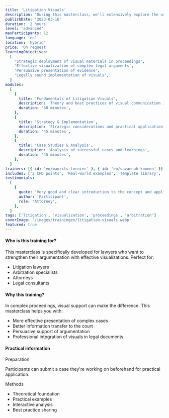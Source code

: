 ```yaml
---
title: 'Litigation Visuals'
description: "During this masterclass, we'll extensively explore the use of visual materials in arbitration or legal proceedings. You'll learn not only the underlying concepts but also which strategic considerations to take into account."
publishDate: '2023-03-16'
duration: '2 hours'
level: 'advanced'
maxParticipants: 12
language: 'en'
location: 'hybrid'
price: 'On request'
learningObjectives:
  [
    'Strategic deployment of visual materials in proceedings',
    'Effective visualization of complex legal arguments',
    'Persuasive presentation of evidence',
    'Legally sound implementation of visuals',
  ]
modules:
  [
    {
      title: 'Fundamentals of Litigation Visuals',
      description: 'Theory and best practices of visual communication in legal proceedings',
      duration: '30 minutes',
    },
    {
      title: 'Strategy & Implementation',
      description: 'Strategic considerations and practical application',
      duration: '45 minutes',
    },
    {
      title: 'Case Studies & Analysis',
      description: 'Analysis of successful cases and learnings',
      duration: '45 minutes',
    },
  ]
trainers: [{ id: 'en/maurits-fornier' }, { id: 'en/savannah-koomen' }]
includes: ['2 CPD points', 'Real-world examples', 'Template library', 'Certificate of completion']
testimonials:
  [
    {
      quote: 'Very good and clear introduction to the concept and application of legal design, with clear and engaging examples.',
      author: 'Participant',
      role: 'Attorney',
    },
  ]
tags: ['litigation', 'visualization', 'proceedings', 'arbitration']
coverImage: '/images/trainingen/litigation-visuals.webp'
featured: true
---
```


#### Who is this training for?

This masterclass is specifically developed for lawyers who want to strengthen their argumentation with effective visualizations. Perfect for:

- Litigation lawyers
- Arbitration specialists
- Attorneys
- Legal consultants

#### Why this training?

In complex proceedings, visual support can make the difference. This masterclass helps you with:

- More effective presentation of complex cases
- Better information transfer to the court
- Persuasive support of argumentation
- Professional integration of visuals in legal documents

#### Practical information

Preparation

Participants can submit a case they're working on beforehand for practical application.

Methods

- Theoretical foundation
- Practical examples
- Interactive analysis
- Best practice sharing
